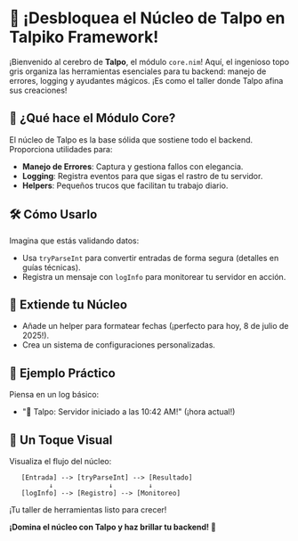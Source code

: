 # 🧠 ¡Desbloquea el Núcleo de Talpo en Talpiko Framework!

¡Bienvenido al cerebro de **Talpo**, el módulo `core.nim`! Aquí, el ingenioso topo gris organiza las herramientas esenciales para tu backend: manejo de errores, logging y ayudantes mágicos. ¡Es como el taller donde Talpo afina sus creaciones!

## 🚀 ¿Qué hace el Módulo Core?
El núcleo de Talpo es la base sólida que sostiene todo el backend. Proporciona utilidades para:
- **Manejo de Errores**: Captura y gestiona fallos con elegancia.
- **Logging**: Registra eventos para que sigas el rastro de tu servidor.
- **Helpers**: Pequeños trucos que facilitan tu trabajo diario.

## 🛠️ Cómo Usarlo
Imagina que estás validando datos:
- Usa `tryParseInt` para convertir entradas de forma segura (detalles en guías técnicas).
- Registra un mensaje con `logInfo` para monitorear tu servidor en acción.

## 🌱 Extiende tu Núcleo
- Añade un helper para formatear fechas (¡perfecto para hoy, 8 de julio de 2025!).
- Crea un sistema de configuraciones personalizadas.

## 🎉 Ejemplo Práctico
Piensa en un log básico:
- "🐾 Talpo: Servidor iniciado a las 10:42 AM!" (¡hora actual!)

## 🎨 Un Toque Visual
Visualiza el flujo del núcleo:
```
   [Entrada] --> [tryParseInt] --> [Resultado]
          ↓              ↓         ↓
   [logInfo] --> [Registro] --> [Monitoreo]
```
¡Tu taller de herramientas listo para crecer!

**¡Domina el núcleo con Talpo y haz brillar tu backend! 🐾**